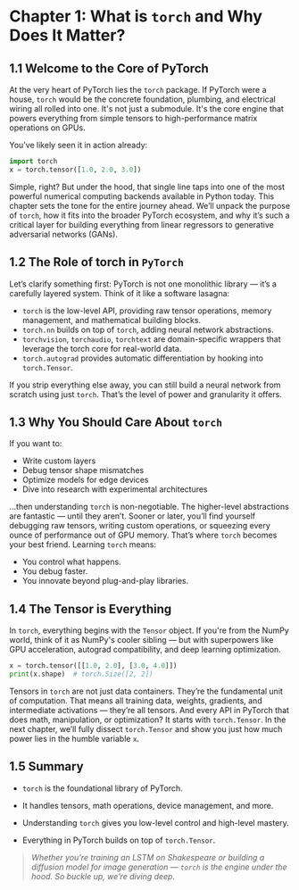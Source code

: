 # Chapter 1: What is `torch` and Why Does It Matter?

## 1.1 Welcome to the Core of PyTorch

At the very heart of PyTorch lies the `torch` package. If PyTorch were a house, `torch` would be the concrete foundation, plumbing, and electrical wiring all rolled into one. It's not just a submodule. It's the core engine that powers everything from simple tensors to high-performance matrix operations on GPUs.

You’ve likely seen it in action already:

```python
import torch
x = torch.tensor([1.0, 2.0, 3.0])
```

Simple, right? But under the hood, that single line taps into one of the most powerful numerical computing backends available in Python today.
This chapter sets the tone for the entire journey ahead. We’ll unpack the purpose of `torch`, how it fits into the broader PyTorch ecosystem, and why it’s such a critical layer for building everything from linear regressors to generative adversarial networks (GANs).

## 1.2 The Role of torch in `PyTorch`

Let’s clarify something first: PyTorch is not one monolithic library — it’s a carefully layered system. Think of it like a software lasagna:  
- `torch` is the low-level API, providing raw tensor operations, memory management, and mathematical building blocks. <br>
- `torch.nn` builds on top of `torch`, adding neural network abstractions. <br>
- `torchvision`, `torchaudio`, `torchtext` are domain-specific wrappers that leverage the torch core for real-world data. <br>
- `torch.autograd` provides automatic differentiation by hooking into `torch.Tensor`. <br>

If you strip everything else away, you can still build a neural network from scratch using just `torch`. That’s the level of power and granularity it offers.

## 1.3 Why You Should Care About `torch`

If you want to:  
- Write custom layers  
- Debug tensor shape mismatches  
- Optimize models for edge devices  
- Dive into research with experimental architectures

...then understanding `torch` is non-negotiable. The higher-level abstractions are fantastic — until they aren’t. Sooner or later, you’ll find yourself debugging raw tensors, writing custom operations, or squeezing every ounce of performance out of GPU memory. That’s where `torch` becomes your best friend.
Learning `torch` means:  
- You control what happens.  
- You debug faster.  
- You innovate beyond plug-and-play libraries.

## 1.4 The Tensor is Everything

In `torch`, everything begins with the `Tensor` object. If you're from the NumPy world, think of it as NumPy's cooler sibling — but with superpowers like GPU acceleration, autograd compatibility, and deep learning optimization.

```python
x = torch.tensor([[1.0, 2.0], [3.0, 4.0]])
print(x.shape)  # torch.Size([2, 2])
```

Tensors in `torch` are not just data containers. They’re the fundamental unit of computation. That means all training data, weights, gradients, and intermediate activations — they’re all tensors. And every API in PyTorch that does math, manipulation, or optimization? It starts with `torch.Tensor`.
In the next chapter, we’ll fully dissect `torch.Tensor` and show you just how much power lies in the humble variable `x`.

## 1.5 Summary

- `torch` is the foundational library of PyTorch.

- It handles tensors, math operations, device management, and more.

- Understanding `torch` gives you low-level control and high-level mastery.

- Everything in PyTorch builds on top of `torch.Tensor`.

> *Whether you’re training an LSTM on Shakespeare or building a diffusion model for image generation — `torch` is the engine under the hood. So buckle up, we’re diving deep.*


